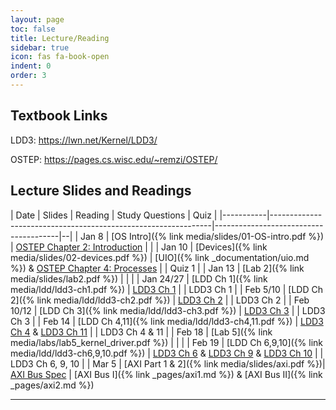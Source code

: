 ```yaml
---
layout: page
toc: false
title: Lecture/Reading
sidebar: true
icon: fas fa-book-open
indent: 0
order: 3
---
```


## Textbook Links
LDD3: <https://lwn.net/Kernel/LDD3/>

OSTEP: <https://pages.cs.wisc.edu/~remzi/OSTEP/>

## Lecture Slides and Readings

| Date      | Slides                                                        | Reading                               | Study Questions | Quiz |
|-----------|---------------------------------------------------------------|---------------------------------------|--|
| Jan 8     | [OS Intro]({% link media/slides/01-OS-intro.pdf %})           | [OSTEP Chapter 2: Introduction](https://pages.cs.wisc.edu/~remzi/OSTEP/intro.pdf) | |
| Jan 10    | [Devices]({% link media/slides/02-devices.pdf %}) | [UIO]({% link _documentation/uio.md %}) & [OSTEP Chapter 4: Processes](https://pages.cs.wisc.edu/~remzi/OSTEP/cpu-intro.pdf) | | Quiz 1 |
| Jan 13    | [Lab 2]({% link media/slides/lab2.pdf %}) | | |
| Jan 24/27 | [LDD Ch 1]({% link media/ldd/ldd3-ch1.pdf %}) | [LDD3 Ch 1](https://lwn.net/images/pdf/LDD3/ch01.pdf) | | LDD3 Ch 1 |
| Feb 5/10     | [LDD Ch 2]({% link media/ldd/ldd3-ch2.pdf %}) | [LDD3 Ch 2](https://lwn.net/images/pdf/LDD3/ch02.pdf) | | LDD3 Ch 2 |
| Feb 10/12   | [LDD Ch 3]({% link media/ldd/ldd3-ch3.pdf %}) | [LDD3 Ch 3](https://lwn.net/images/pdf/LDD3/ch03.pdf) | | LDD3 Ch 3 |
| Feb 14    | [LDD Ch 4,11]({% link media/ldd/ldd3-ch4,11.pdf %}) | [LDD3 Ch 4](https://lwn.net/images/pdf/LDD3/ch04.pdf) & [LDD3 Ch 11](https://lwn.net/images/pdf/LDD3/ch11.pdf) | | LDD3 Ch 4 & 11 |
| Feb 18    | [Lab 5]({% link media/labs/lab5_kernel_driver.pdf %}) | | |
| Feb 19    | [LDD Ch 6,9,10]({% link media/ldd/ldd3-ch6,9,10.pdf %}) | [LDD3 Ch 6](https://lwn.net/images/pdf/LDD3/ch06.pdf) & [LDD3 Ch 9](https://lwn.net/images/pdf/LDD3/ch09.pdf) & [LDD3 Ch 10](https://lwn.net/images/pdf/LDD3/ch10.pdf) | | LDD3 Ch 6, 9, 10 |
| Mar 5 | [AXI Part 1 & 2]({% link media/slides/axi.pdf %})| [AXI Bus Spec](http://www.gstitt.ece.ufl.edu/courses/fall15/eel4720_5721/labs/refs/AXI4_specification.pdf) | [AXI Bus I]({% link _pages/axi1.md %}) & [AXI Bus II]({% link _pages/axi2.md %})

<!-- | Jan 24/26 | [LDD Ch 1]({% link media/ldd/ldd3-ch1.pdf %})| [LDD3 Ch 1](https://lwn.net/images/pdf/LDD3/ch01.pdf) | [LDD Ch 1]({% link _pages/ldd1.md %})
| Feb 7 | [LDD Ch 2]({% link media/ldd/ldd3-ch2.pdf %})| [LDD3 Ch 2](https://lwn.net/images/pdf/LDD3/ch02.pdf) | [LDD Ch 2]({% link _pages/ldd2.md %})
| Feb 12 | [LDD Ch 3]({% link media/ldd/ldd3-ch3.pdf %})| [LDD3 Ch 3](https://lwn.net/images/pdf/LDD3/ch03.pdf) | [LDD Ch 3]({% link _pages/ldd3.md %})
| Feb 14 | [LDD Ch 4,11]({% link media/ldd/ldd3-ch4,11.pdf %})| [LDD3 Ch 4](https://lwn.net/images/pdf/LDD3/ch04.pdf) & [LDD3 Ch 11](https://lwn.net/images/pdf/LDD3/ch11.pdf) | [LDD Ch 4]({% link _pages/ldd4.md %}) & [LDD Ch 11]({% link _pages/ldd11.md %})
| Feb 21, Feb 26 | [LDD Ch 6,9,10]({% link media/ldd/ldd3-ch6,9,10.pdf %})| [LDD3 Ch 6](https://lwn.net/images/pdf/LDD3/ch06.pdf) & [LDD3 Ch 9](https://lwn.net/images/pdf/LDD3/ch09.pdf) & [LDD3 Ch 10](https://lwn.net/images/pdf/LDD3/ch10.pdf) | [LDD Ch 6]({% link _pages/ldd6.md %}) & [LDD Ch 9]({% link _pages/ldd9.md %}) & [LDD Ch 10]({% link _pages/ldd10.md %})
| Mar 11 | [AXI Part 1 & 2]({% link media/slides/axi.pdf %})| [AXI Bus Spec](http://www.gstitt.ece.ufl.edu/courses/fall15/eel4720_5721/labs/refs/AXI4_specification.pdf) | [AXI Bus I]({% link _pages/axi1.md %}) & [AXI Bus II]({% link _pages/axi2.md %}) -->


<!-- | Date of Class | Link to Material | Date of Quiz |
|---------------|------------------|--------------|
| Sep 12        | [Linux Device Drivers Chapter 1: An Introduction to Device Drivers]({% link _pages/ldd1.md %}) | 3 days after class |
| Sep 19        | [Linux Device Drivers Chapter 2: Building and Running Modules]({% link _pages/ldd2.md %}) | 3 days after class |
| Sep 26 | [Linux Device Drivers Chapter 3: Char Drivers]({% link _pages/ldd3.md %}) | 3 days after class |
| Sep 28 | [Linux Device Drivers Chapter 4: Debugging]({% link _pages/ldd4.md %})| 3 days after class |
| Sep 28 | [Linux Device Drivers Chapter 11: Data Types]({% link _pages/ldd11.md %})| 3 days after class |
| Oct 10 | [Linux Device Drivers Chapter 6: IOCTL]({% link _pages/ldd6.md %})| 3 days after class |
| Oct 10 | [Linux Device Drivers Chapter 9: Communicating with Hardware]({% link _pages/ldd9.md %})| 3 days after class |
| Oct 10 | [Linux Device Drivers Chapter 10: Interrupt Handling]({% link _pages/ldd10.md %})| 3 days after class |
| Oct 24 | [Reading Assignment 1: Introduction to the AXI Bus]({% link _pages/axi1.md %})| 3 days after class |
| Oct 31 | [Reading Assignment 2: The AXI Bus, Cont'd]({% link _pages/axi2.md %})| 3 days after class |

### Other Readings
* [Reading Assignment 3: Fourteen Ways to Fool Your Synchronizer]({% link _pages/synchronizer.md %})
* [Reading Assignment 4: I2C and SPI]({% link _pages/iic_spi.md %}) -->

----











